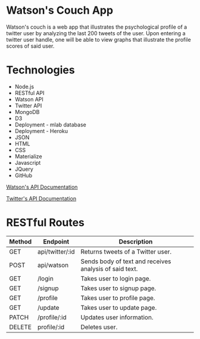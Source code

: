 # Watson's Couch App

Watson's couch is a web app that illustrates the psychological profile of a twitter user by analyzing the last 200 tweets of the user. Upon entering a twitter user handle, one will be able to view graphs that illustrate the profile scores of said user.

# Technologies
* Node.js
* RESTful API
* Watson API
* Twitter API
* MongoDB
* D3
* Deployment - mlab database
* Deployment - Heroku
* JSON
* HTML
* CSS
* Materialize
* Javascript
* JQuery
* GitHub


[Watson's API Documentation](http://www.ibm.com/smarterplanet/us/en/ibmwatson/developercloud/personality-insights/api/v2/)
<br>

[Twitter's API Documentation](https://dev.twitter.com/overview/documentation)

# RESTful Routes
|Method|Endpoint|Description|
|------|--------|-----------|
|GET|api/twitter/:id|Returns tweets of a Twitter user.|
|POST|api/watson|Sends body of text and receives analysis of said text.|
|GET|/login|Takes user to login page.|
|GET|/signup|Takes user to signup page.|
|GET|/profile|Takes user to profile page.|
|GET|/update|Takes user to update page.|
|PATCH|/profile/:id|Updates user information.|
|DELETE|profile/:id|Deletes user.|
